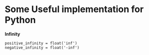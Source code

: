 <h1>Some Useful implementation for Python</h1>

**Infinity**
```
positive_infinity = float('inf')
negative_infinity = float('-inf')
```
